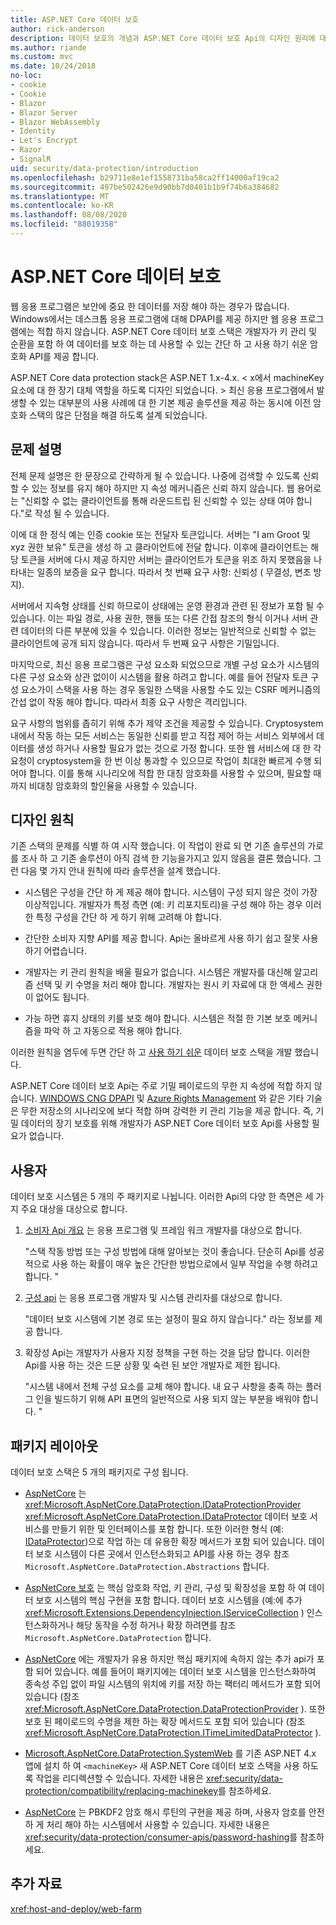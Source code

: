 ```yaml
---
title: ASP.NET Core 데이터 보호
author: rick-anderson
description: 데이터 보호의 개념과 ASP.NET Core 데이터 보호 Api의 디자인 원리에 대해 알아봅니다.
ms.author: riande
ms.custom: mvc
ms.date: 10/24/2018
no-loc:
- cookie
- Cookie
- Blazor
- Blazor Server
- Blazor WebAssembly
- Identity
- Let's Encrypt
- Razor
- SignalR
uid: security/data-protection/introduction
ms.openlocfilehash: b29711e8e1ef1558731ba58ca2ff14000af19ca2
ms.sourcegitcommit: 497be502426e9d90bb7d0401b1b9f74b6a384682
ms.translationtype: MT
ms.contentlocale: ko-KR
ms.lasthandoff: 08/08/2020
ms.locfileid: "88019358"
---
```

# <a name="aspnet-core-data-protection"></a>ASP.NET Core 데이터 보호

웹 응용 프로그램은 보안에 중요 한 데이터를 저장 해야 하는 경우가 많습니다. Windows에서는 데스크톱 응용 프로그램에 대해 DPAPI를 제공 하지만 웹 응용 프로그램에는 적합 하지 않습니다. ASP.NET Core 데이터 보호 스택은 개발자가 키 관리 및 순환을 포함 하 여 데이터를 보호 하는 데 사용할 수 있는 간단 하 고 사용 하기 쉬운 암호화 API를 제공 합니다.

ASP.NET Core data protection stack은 ASP.NET 1.x-4.x. &lt; x에서 machineKey 요소에 대 한 장기 대체 역할을 하도록 디자인 되었습니다. &gt; 최신 응용 프로그램에서 발생할 수 있는 대부분의 사용 사례에 대 한 기본 제공 솔루션을 제공 하는 동시에 이전 암호화 스택의 많은 단점을 해결 하도록 설계 되었습니다.

## <a name="problem-statement"></a>문제 설명

전체 문제 설명은 한 문장으로 간략하게 될 수 있습니다. 나중에 검색할 수 있도록 신뢰할 수 있는 정보를 유지 해야 하지만 지 속성 메커니즘은 신뢰 하지 않습니다. 웹 용어로는 "신뢰할 수 없는 클라이언트를 통해 라운드트립 된 신뢰할 수 있는 상태 여야 합니다."로 작성 될 수 있습니다.

이에 대 한 정식 예는 인증 cookie 또는 전달자 토큰입니다. 서버는 "I am Groot 및 xyz 권한 보유" 토큰을 생성 하 고 클라이언트에 전달 합니다. 이후에 클라이언트는 해당 토큰을 서버에 다시 제공 하지만 서버는 클라이언트가 토큰을 위조 하지 못했음을 나타내는 일종의 보증을 요구 합니다. 따라서 첫 번째 요구 사항: 신뢰성 ( 무결성, 변조 방지).

서버에서 지속형 상태를 신뢰 하므로이 상태에는 운영 환경과 관련 된 정보가 포함 될 수 있습니다. 이는 파일 경로, 사용 권한, 핸들 또는 다른 간접 참조의 형식 이거나 서버 관련 데이터의 다른 부분에 있을 수 있습니다. 이러한 정보는 일반적으로 신뢰할 수 없는 클라이언트에 공개 되지 않습니다. 따라서 두 번째 요구 사항은 기밀입니다.

마지막으로, 최신 응용 프로그램은 구성 요소화 되었으므로 개별 구성 요소가 시스템의 다른 구성 요소와 상관 없이이 시스템을 활용 하려고 합니다. 예를 들어 전달자 토큰 구성 요소가이 스택을 사용 하는 경우 동일한 스택을 사용할 수도 있는 CSRF 메커니즘의 간섭 없이 작동 해야 합니다. 따라서 최종 요구 사항은 격리입니다.

요구 사항의 범위를 좁히기 위해 추가 제약 조건을 제공할 수 있습니다. Cryptosystem 내에서 작동 하는 모든 서비스는 동일한 신뢰를 받고 직접 제어 하는 서비스 외부에서 데이터를 생성 하거나 사용할 필요가 없는 것으로 가정 합니다. 또한 웹 서비스에 대 한 각 요청이 cryptosystem을 한 번 이상 통과할 수 있으므로 작업이 최대한 빠르게 수행 되어야 합니다. 이를 통해 시나리오에 적합 한 대칭 암호화를 사용할 수 있으며, 필요할 때까지 비대칭 암호화의 할인율을 사용할 수 있습니다.

## <a name="design-philosophy"></a>디자인 원칙

기존 스택의 문제를 식별 하 여 시작 했습니다. 이 작업이 완료 되 면 기존 솔루션의 가로를 조사 하 고 기존 솔루션이 아직 검색 한 기능을가지고 있지 않음을 결론 했습니다. 그런 다음 몇 가지 안내 원칙에 따라 솔루션을 설계 했습니다.

* 시스템은 구성을 간단 하 게 제공 해야 합니다. 시스템이 구성 되지 않은 것이 가장 이상적입니다. 개발자가 특정 측면 (예: 키 리포지토리)을 구성 해야 하는 경우 이러한 특정 구성을 간단 하 게 하기 위해 고려해 야 합니다.

* 간단한 소비자 지향 API를 제공 합니다. Api는 올바르게 사용 하기 쉽고 잘못 사용 하기 어렵습니다.

* 개발자는 키 관리 원칙을 배울 필요가 없습니다. 시스템은 개발자를 대신해 알고리즘 선택 및 키 수명을 처리 해야 합니다. 개발자는 원시 키 자료에 대 한 액세스 권한이 없어도 됩니다.

* 가능 하면 휴지 상태의 키를 보호 해야 합니다. 시스템은 적절 한 기본 보호 메커니즘을 파악 하 고 자동으로 적용 해야 합니다.

이러한 원칙을 염두에 두면 간단 하 고 [사용 하기 쉬운](xref:security/data-protection/using-data-protection) 데이터 보호 스택을 개발 했습니다.

ASP.NET Core 데이터 보호 Api는 주로 기밀 페이로드의 무한 지 속성에 적합 하지 않습니다. [WINDOWS CNG DPAPI](/windows/win32/seccng/cng-dpapi) 및 [Azure Rights Management](/rights-management/) 와 같은 기타 기술은 무한 저장소의 시나리오에 보다 적합 하며 강력한 키 관리 기능을 제공 합니다. 즉, 기밀 데이터의 장기 보호를 위해 개발자가 ASP.NET Core 데이터 보호 Api를 사용할 필요가 없습니다.

## <a name="audience"></a>사용자

데이터 보호 시스템은 5 개의 주 패키지로 나뉩니다. 이러한 Api의 다양 한 측면은 세 가지 주요 대상을 대상으로 합니다.

1. [소비자 Api 개요](xref:security/data-protection/consumer-apis/overview) 는 응용 프로그램 및 프레임 워크 개발자를 대상으로 합니다.

   "스택 작동 방법 또는 구성 방법에 대해 알아보는 것이 좋습니다. 단순히 Api를 성공적으로 사용 하는 확률이 매우 높은 간단한 방법으로에서 일부 작업을 수행 하려고 합니다. "

2. [구성 api](xref:security/data-protection/configuration/overview) 는 응용 프로그램 개발자 및 시스템 관리자를 대상으로 합니다.

   "데이터 보호 시스템에 기본 경로 또는 설정이 필요 하지 않습니다." 라는 정보를 제공 합니다.

3. 확장성 Api는 개발자가 사용자 지정 정책을 구현 하는 것을 담당 합니다. 이러한 Api를 사용 하는 것은 드문 상황 및 숙련 된 보안 개발자로 제한 됩니다.

   "시스템 내에서 전체 구성 요소를 교체 해야 합니다. 내 요구 사항을 충족 하는 플러그 인을 빌드하기 위해 API 표면의 일반적으로 사용 되지 않는 부분을 배워야 합니다. "

## <a name="package-layout"></a>패키지 레이아웃

데이터 보호 스택은 5 개의 패키지로 구성 됩니다.

* [AspNetCore](https://www.nuget.org/packages/Microsoft.AspNetCore.DataProtection.Abstractions/) 는 <xref:Microsoft.AspNetCore.DataProtection.IDataProtectionProvider> <xref:Microsoft.AspNetCore.DataProtection.IDataProtector> 데이터 보호 서비스를 만들기 위한 및 인터페이스를 포함 합니다. 또한 이러한 형식 (예: [IDataProtector](xref:Microsoft.AspNetCore.DataProtection.DataProtectionCommonExtensions.Protect*))으로 작업 하는 데 유용한 확장 메서드가 포함 되어 있습니다. 데이터 보호 시스템이 다른 곳에서 인스턴스화되고 API를 사용 하는 경우 참조 `Microsoft.AspNetCore.DataProtection.Abstractions` 합니다.

* [AspNetCore 보호](https://www.nuget.org/packages/Microsoft.AspNetCore.DataProtection/) 는 핵심 암호화 작업, 키 관리, 구성 및 확장성을 포함 하 여 데이터 보호 시스템의 핵심 구현을 포함 합니다. 데이터 보호 시스템을 (예:에 추가 <xref:Microsoft.Extensions.DependencyInjection.IServiceCollection> ) 인스턴스화하거나 해당 동작을 수정 하거나 확장 하려면를 참조 `Microsoft.AspNetCore.DataProtection` 합니다.

* [AspNetCore](https://www.nuget.org/packages/Microsoft.AspNetCore.DataProtection.Extensions/) 에는 개발자가 유용 하지만 핵심 패키지에 속하지 않는 추가 api가 포함 되어 있습니다. 예를 들어이 패키지에는 데이터 보호 시스템을 인스턴스화하여 종속성 주입 없이 파일 시스템의 위치에 키를 저장 하는 팩터리 메서드가 포함 되어 있습니다 (참조 <xref:Microsoft.AspNetCore.DataProtection.DataProtectionProvider> ). 또한 보호 된 페이로드의 수명을 제한 하는 확장 메서드도 포함 되어 있습니다 (참조 <xref:Microsoft.AspNetCore.DataProtection.ITimeLimitedDataProtector> ).

* [Microsoft.AspNetCore.DataProtection.SystemWeb](https://www.nuget.org/packages/Microsoft.AspNetCore.DataProtection.SystemWeb/) 를 기존 ASP.NET 4.x 앱에 설치 하 여 `<machineKey>` 새 ASP.NET Core 데이터 보호 스택을 사용 하도록 작업을 리디렉션할 수 있습니다. 자세한 내용은 <xref:security/data-protection/compatibility/replacing-machinekey>를 참조하세요.

* [AspNetCore](https://www.nuget.org/packages/Microsoft.AspNetCore.Cryptography.KeyDerivation/) 는 PBKDF2 암호 해시 루틴의 구현을 제공 하며, 사용자 암호를 안전 하 게 처리 해야 하는 시스템에서 사용할 수 있습니다. 자세한 내용은 <xref:security/data-protection/consumer-apis/password-hashing>를 참조하세요.

## <a name="additional-resources"></a>추가 자료

<xref:host-and-deploy/web-farm>

